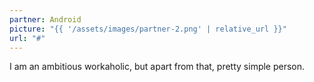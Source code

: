 ```yaml
---
partner: Android
picture: "{{ '/assets/images/partner-2.png' | relative_url }}"
url: "#"
---
```


I am an ambitious workaholic, but apart from that, pretty simple person.
